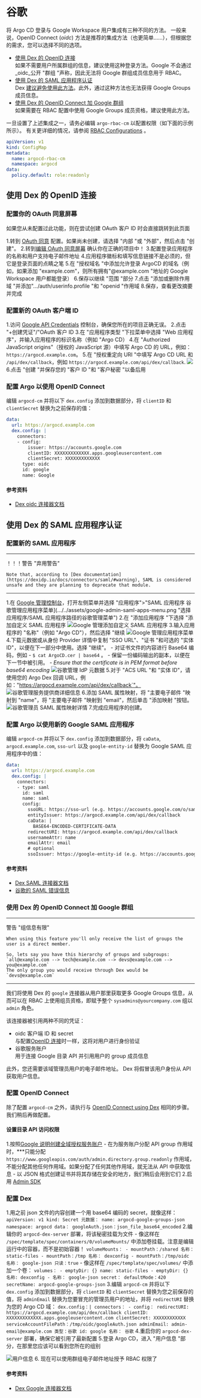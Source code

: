 <!-- TRANSLATED by md-translate -->
# 谷歌

将 Argo CD 登录与 Google Workspace 用户集成有三种不同的方法。 一般来说，OpenID Connect (_oidc_) 方法是推荐的集成方法（也更简单......），但根据您的需求，您可以选择不同的选项。

* [使用 Dex 的 OpenID 连接](#openid-connect-using-dex)  
如果不需要用户所属群组的信息，建议使用这种登录方法。Google 不会通过_oidc_公开 "群组 "声称，因此无法将 Google 群组成员信息用于 RBAC。
* [使用 Dex 的 SAML 应用程序认证](#saml-app-auth-using-dex)  
Dex [建议避免使用此方法](https://dexidp.io/docs/connectors/saml/#warning)。此外，通过这种方法也无法获得 Google Groups 成员信息。
* [使用 Dex 的 OpenID Connect 加 Google 群组](#openid-connect-plus-google-groups-using-dex)  
如果需要在 RBAC 配置中使用 Google Groups 成员资格，建议使用此方法。

一旦设置了上述集成之一，请务必编辑 `argo-rbac-cm` 以配置权限（如下面的示例所示）。 有关更详细的情况，请参阅 [RBAC Configurations](../rbac.md) 。

```yaml
apiVersion: v1
kind: ConfigMap
metadata:
  name: argocd-rbac-cm
  namespace: argocd
data:
  policy.default: role:readonly
```

## 使用 Dex 的 OpenID 连接

### 配置你的 OAuth 同意屏幕

如果您从未配置过此功能，则在尝试创建 OAuth 客户 ID 时会直接跳转到此页面

1.转到 [OAuth 同意](https://console.cloud.google.com/apis/credentials/consent) 配置。如果尚未创建，请选择 "内部 "或 "外部"，然后点击 "创建"。
2.转到[编辑 OAuth 同意屏幕](https://console.cloud.google.com/apis/credentials/consent/edit) 确认你在正确的项目中！
3.配置登录应用程序的名称和用户支持电子邮件地址
4.应用程序徽标和填写信息链接不是必须的，但它是登录页面的点睛之笔
5.在 "授权域名 "中添加允许登录 ArgoCD 的域名（例如，如果添加 "example.com"，则所有拥有"@example.com "地址的 Google Workspace 用户都能登录）
6.保存以继续 "范围 "部分
7.点击 "添加或删除作用域 "并添加".../auth/userinfo.profile "和 "openid "作用域
8.保存，查看更改摘要并完成

### 配置新的 OAuth 客户端 ID

1.访问 [Google API Credentials](https://console.cloud.google.com/apis/credentials) 控制台，确保您所在的项目正确无误。
2.点击 "+创建凭证"/"OAuth 客户 ID
3.在 "应用程序类型 "下拉菜单中选择 "Web 应用程序"，并输入应用程序的标识名称（例如 "Argo CD）
4.在 "Authorized JavaScript origins"（授权的 JavaScript 源）中填写 Argo CD 的 URL，例如：`https://argocd.example.com`。
5.在 "授权重定向 URI "中填写 Argo CD URL 和 `/api/dex/callback`，例如 `https://argocd.example.com/api/dex/callback`.
    ![](../../assets/google-admin-oidc-uris.png)
6.点击 "创建 "并保存您的 "客户 ID "和 "客户秘密 "以备后用

### 配置 Argo 以使用 OpenID Connect

编辑 `argocd-cm` 并将以下 `dex.config` 添加到数据部分，将 `clientID` 和 `clientSecret` 替换为之前保存的值：

```yaml
data:
  url: https://argocd.example.com
  dex.config: |
    connectors:
    - config:
        issuer: https://accounts.google.com
        clientID: XXXXXXXXXXXXX.apps.googleusercontent.com
        clientSecret: XXXXXXXXXXXXX
      type: oidc
      id: google
      name: Google
```

#### 参考资料

* [Dex oidc 连接器文档](https://dexidp.io/docs/connectors/oidc/)

## 使用 Dex 的 SAML 应用程序认证

### 配置新的 SAML 应用程序

---

！！！警告 "弃用警告"

```
Note that, according to [Dex documentation](https://dexidp.io/docs/connectors/saml/#warning), SAML is considered unsafe and they are planning to deprecate that module.
```

---

1.在 [Google 管理控制台](https://admin.google.com)，打开左侧菜单并选择 "应用程序"&gt;"SAML 应用程序
    谷歌管理应用程序菜单](.../../assets/google-admin-saml-apps-menu.png "选择应用程序/SAML 应用程序路径的谷歌管理菜单")
2.在 "添加应用程序 "下选择 "添加自定义 SAML 应用程序
    ![Google 管理添加自定义 SAML 应用程序](../../assets/google-admin-saml-add-app-menu.png "添加应用程序菜单，突出显示添加自定义 SAML 应用程序")
3.输入应用程序的 "名称"（例如 "Argo CD"），然后选择 "继续
    ![Google 管理应用程序菜单](../../assets/google-admin-saml-app-details.png "添加应用程序菜单，突出显示添加自定义 SAML 应用程序")
4.下载元数据或从身份 Provider 详情中复制 "SSO URL"、"证书 "和可选的 "实体 ID"，以便在下一部分中使用。选择 "继续"。
    - 对证书文件的内容进行 Base64 编码，例如
    - `$ cat ArgoCD.cer | base64` 。
    - 保留一份编码输出的副本，以便在下一节中被引用。
    - _Ensure that the certificate is in PEM format before base64 encoding_
    ![谷歌管理 IdP 元数据](../../assets/google-admin-idp-metadata.png "谷歌 IdP 元数据截图")
5.对于 "ACS URL "和 "实体 ID"，请使用您的 Argo Dex 回调 URL，例如："https://argocd.example.com/api/dex/callback`"。
    ![谷歌管理服务提供商详细信息](.../../assets/google-admin-service-provider-details.png "谷歌服务提供商详细信息截图")
6.添加 SAML 属性映射，将 "主要电子邮件 "映射到 "name"，将 "主要电子邮件 "映射到 "email"，然后单击 "添加映射 "按钮。
    ![谷歌管理员 SAML 属性映射详情]( .././assets/google-admin-saml-attribute-mapping-details.png "谷歌管理员 SAML 属性映射详情截图")
7.完成应用程序的创建。

### 配置 Argo 以使用新的 Google SAML 应用程序

编辑 `argocd-cm` 并将以下 `dex.config` 添加到数据部分，将 `caData`, `argocd.example.com`, `sso-url` 以及 `google-entity-id` 替换为 Google SAML 应用程序中的值：

```yaml
data:
  url: https://argocd.example.com
  dex.config: |
    connectors:
    - type: saml
      id: saml
      name: saml
      config:
        ssoURL: https://sso-url (e.g. https://accounts.google.com/o/saml2/idp?idpid=Abcde0)
        entityIssuer: https://argocd.example.com/api/dex/callback
        caData: |
          BASE64-ENCODED-CERTIFICATE-DATA
        redirectURI: https://argocd.example.com/api/dex/callback
        usernameAttr: name
        emailAttr: email
        # optional
        ssoIssuer: https://google-entity-id (e.g. https://accounts.google.com/o/saml2?idpid=Abcde0)
```

#### 参考资料

* [Dex SAML 连接器文档](https://dexidp.io/docs/connectors/saml/)
* [谷歌的 SAML 错误信息](https://support.google.com/a/answer/6301076?hl=en)

### 使用 Dex 的 OpenID Connect 加 Google 群组

---

警告 "组信息有限"

```
When using this feature you'll only receive the list of groups the user is a direct member.

So, lets say you have this hierarchy of groups and subgroups:  
`all@example.com --> tech@example.com --> devs@example.com --> you@example.com`  
The only group you would receive through Dex would be `devs@example.com`
```

---

我们将使用 Dex 的 `google` 连接器从用户那里获取更多 Google Groups 信息，从而可以在 RBAC 上使用组员资格，即赋予整个 `sysadmins@yourcompany.com` 组以 `admin` 角色。

该连接器被引用两种不同的凭证：

* oidc 客户端 ID 和 secret  
与配置[OpenID 连接](#openid-connect-using-dex)时一样，这将对用户进行身份验证
* 谷歌服务账户  
用于连接 Google 目录 API 并引用用户的 group 成员信息

此外，您还需要该域管理员用户的电子邮件地址。 Dex 将假冒该用户身份从 API 获取用户信息。

### 配置 OpenID Connect

除了配置 `argocd-cm` 之外，请执行与 [OpenID Connect using Dex](#openid-connect-using-dex) 相同的步骤。 我们稍后再做配置。

#### 设置目录 API 访问权限

1.按照[Google 说明创建全域授权服务账户](https://developers.google.com/admin-sdk/directory/v1/guides/delegation)
    - 在为服务账户分配 API group 作用域时，***只能分配 `https://www.googleapis.com/auth/admin.directory.group.readonly` 作用域，不能分配其他任何作用域。如果分配了任何其他作用域，就无法从 API 中获取信息
    - 以 JSON 格式创建证书并将其存储在安全的地方，我们稍后会用到它们
2.启用 [Admin SDK](https://console.developers.google.com/apis/library/admin.googleapis.com/)

### 配置 Dex

1.用之前 json 文件的内容创建一个用 base64 编码的 secret，就像这样：
    ```
    apiVersion: v1
     kind: Secret
     元数据：
       name: argocd-google-groups-json
       namespace: argocd
     data：
       googleAuth.json：json_file_base64_encoded
    ```
2.编辑你的 `argocd-dex-server` 部署，将该秘密挂载为文件
    - 像这样在 `/spec/template/spec/containers/0/volumeMounts/` 中添加卷挂载。注意是编辑运行中的容器，而不是初始容器！
        ```
        volumeMounts：
          - mountPath：/shared
            名称： static-files
          - mountPath：/tmp
            名称： dexconfig
          - mountPath：/tmp/oidc
            名称： google-json
            只读：true
        ```
    - 像这样在 `/spec/template/spec/volumes/` 中添加一个卷：
        ```
        volumes：
          - emptyDir: {}
            name: static-files
          - emptyDir: {}
            名称: dexconfig
          - 名称： google-json
            secret：
              defaultMode：420
              secretName: argocd-google-groups-json
        ```
3.编辑 `argocd-cm` 并将以下 `dex.config` 添加到数据部分，将 `clientID` 和 `clientSecret` 替换为您之前保存的值，将 `adminEmail` 替换为您要冒充的管理员用户的地址，并将 `redirectURI` 替换为您的 Argo CD 域：
    ```
    dex.config：|
       connectors：
       - config：
           redirectURI: https://argocd.example.com/api/dex/callback
           clientID: XXXXXXXXXXXXX.apps.googleusercontent.com
           clientSecret: XXXXXXXXXXXX
           serviceAccountFilePath：/tmp/oidc/googleAuth.json
           adminEmail: admin-email@example.com
         类型：谷歌
         id: google
         名称： 谷歌
    ```
4.重启你的 `argocd-dex-server` 部署，确保它被引用了最新配置
5.登录 Argo CD，进入 "用户信息 "部分，在那里您应该可以看到您所在的组别

![用户信息](.../../assets/google-groups-membership.png) 6. 现在可以使用群组电子邮件地址授予 RBAC 权限了

#### 参考资料

* [Dex Google 连接器文档](https://dexidp.io/docs/connectors/google/)
